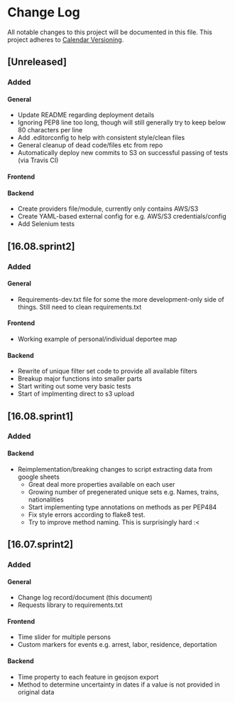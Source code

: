 # Change Log
All notable changes to this project will be documented in this file.
This project adheres to [Calendar Versioning](http://semver.org/).

## [Unreleased]
### Added
#### General
- Update README regarding deployment details
- Ignoring PEP8 line too long, though will still generally try to keep below 80 characters per line
- Add .editorconfig to help with consistent style/clean files
- General cleanup of dead code/files etc from repo
- Automatically deploy new commits to S3 on successful passing of tests (via Travis CI)
#### Frontend
#### Backend
- Create providers file/module, currently only contains AWS/S3
- Create YAML-based external config for e.g. AWS/S3 credentials/config
- Add Selenium tests

## [16.08.sprint2]
### Added
#### General
- Requirements-dev.txt file for some the more development-only side of things. Still need to clean requirements.txt
#### Frontend
- Working example of personal/individual deportee map
#### Backend
- Rewrite of unique filter set code to provide all available filters
- Breakup major functions into smaller parts
- Start writing out some very basic tests
- Start of implmenting direct to s3 upload

## [16.08.sprint1]
### Added
#### Backend
- Reimplementation/breaking changes to script extracting data from google sheets
  - Great deal more properties available on each user
  - Growing number of pregenerated unique sets e.g. Names, trains, nationalities
  - Start implementing type annotations on methods as per PEP484
  - Fix style errors according to flake8 test.
  - Try to improve method naming. This is surprisingly hard :<

## [16.07.sprint2]
### Added
#### General
- Change log record/document (this document)
- Requests library to requirements.txt
#### Frontend
- Time slider for multiple persons
- Custom markers for events e.g. arrest, labor, residence, deportation
#### Backend
- Time property to each feature in geojson export
- Method to determine uncertainty in dates if a value is not provided in original data
